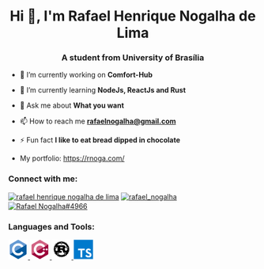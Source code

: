 <h1 align="center">Hi 👋, I'm Rafael Henrique Nogalha de Lima</h1>
<h3 align="center">A student from University of Brasília</h3>


- 🔭 I’m currently working on **Comfort-Hub**

- 🌱 I’m currently learning **NodeJs, ReactJs and Rust**

- 💬 Ask me about **What you want**

- 📫 How to reach me **rafaelnogalha@gmail.com**

- ⚡ Fun fact **I like to eat bread dipped in chocolate**

- My portfolio: https://rnoga.com/

<h3 align="left">Connect with me:</h3>
<p align="left">
<a href="https://linkedin.com/in/rafael henrique nogalha de lima" target="blank"><img align="center" src="https://raw.githubusercontent.com/rahuldkjain/github-profile-readme-generator/master/src/images/icons/Social/linked-in-alt.svg" alt="rafael henrique nogalha de lima" height="30" width="40" /></a>
<a href="https://instagram.com/rafael_nogalha" target="blank"><img align="center" src="https://raw.githubusercontent.com/rahuldkjain/github-profile-readme-generator/master/src/images/icons/Social/instagram.svg" alt="rafael_nogalha" height="30" width="40" /></a>
<a href="https://discord.gg/Rafael Nogalha#4966" target="blank"><img align="center" src="https://raw.githubusercontent.com/rahuldkjain/github-profile-readme-generator/master/src/images/icons/Social/discord.svg" alt="Rafael Nogalha#4966" height="30" width="40" /></a>
</p>

<h3 align="left">Languages and Tools:</h3>
<p align="left"> 
<a href="https://www.cprogramming.com/" target="_blank"> <img src="https://raw.githubusercontent.com/devicons/devicon/master/icons/c/c-original.svg" alt="c" width="40" height="40"/> </a> 
<a href="https://www.w3schools.com/cpp/" target="_blank"> <img src="https://raw.githubusercontent.com/devicons/devicon/master/icons/cplusplus/cplusplus-original.svg" alt="cplusplus" width="40" height="40"/> </a> 
<a href="https://www.rust-lang.org" target="_blank"> <img src="https://raw.githubusercontent.com/devicons/devicon/master/icons/rust/rust-plain.svg" alt="rust" width="40" height="40"/> </a> <a href="https://www.typescriptlang.org/" target="_blank"> <img src="https://raw.githubusercontent.com/devicons/devicon/master/icons/typescript/typescript-original.svg" alt="typescript" width="40" height="40"/> </a> </p>

